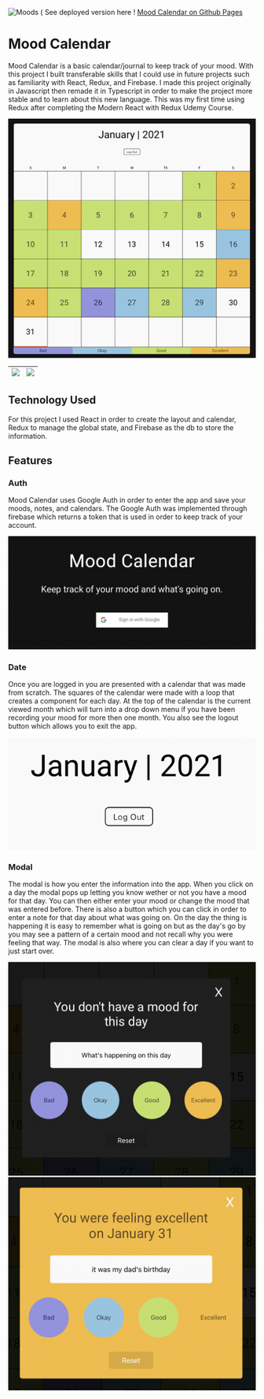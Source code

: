 

![Moods](https://i.imgur.com/bqzVfWd.png)
(
See deployed version here ! [Mood Calendar on Github Pages](https://intrvertmichael.github.io/ts-mood-calendar/)

# Mood Calendar
Mood Calendar is a basic calendar/journal to keep track of your mood. With this project I built transferable skills that I could use in future projects such as familiarity with React, Redux, and Firebase. I made this project originally in Javascript then remade it in Typescript in order to make the project more stable and to learn about this new language. This was my first time using Redux after completing the Modern React with Redux Udemy Course.

![](./readme_images/calendar.png)

|![](https://hackernoon.com/hn-images/1*VeM-5lsAtrrJ4jXH96h5kg.png) | ![](https://firebase.google.com/downloads/brand-guidelines/PNG/logo-standard.png) |
|---|---|

## Technology Used

For this project I used React in order to create the layout and calendar, Redux to manage the global state, and Firebase as the db to store the information.

## Features

### Auth

Mood Calendar uses Google Auth in order to enter the app and save your moods, notes, and calendars. The Google Auth was implemented through firebase which returns a token that is used in order to keep track of your account.

![date](./readme_images/google_auth.png)

### Date

Once you are logged in you are presented with a calendar that was made from scratch. The squares of the calendar were made with a loop that creates a component for each day. At the top of the calendar is the current viewed month which will turn into a drop down menu if you have been recording your mood for more then one month. You also see the logout button which allows you to exit the app.

![date](./readme_images/date.png)


### Modal

The modal is how you enter the information into the app. When you click on a day the modal pops up letting you know wether or not you have a mood for that day. You can then either enter your mood or change the mood that was entered before. There is also a button which you can click in order to enter a note for that day about what was going on. On the day the thing is happening it is easy to remember what is going on but as the day's go by you may see a pattern of a certain mood and not recall why you were feeling that way. The modal is also where you can clear a day if you want to just start over.

![modal](./readme_images/modal.png)
![modal with mood](./readme_images/modal_mood.png)
